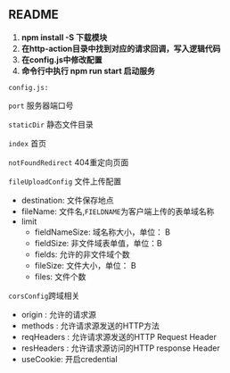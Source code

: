 
## README

1.  **npm install -S 下载模块**
2.  **在http-action目录中找到对应的请求回调，写入逻辑代码**
3.  **在config.js中修改配置**
4.  **命令行中执行 npm run start 启动服务**

`config.js:`

`port` 服务器端口号
    
`staticDir` 静态文件目录

`index` 首页

`notFoundRedirect` 404重定向页面

`fileUploadConfig` 文件上传配置
- destination: 文件保存地点
- fileName: 文件名,`FIELDNAME`为客户端上传的表单域名称
- limit
    - fieldNameSize: 域名称大小，单位： B
    - fieldSize: 非文件域表单值，单位：B
    - fields: 允许的非文件域个数
    - fileSize: 文件大小，单位： B
    - files: 文件个数

`corsConfig`跨域相关
- origin : 允许的请求源
- methods : 允许请求源发送的HTTP方法
- reqHeaders : 允许请求源发送的HTTP Request Header
- resHeaders : 允许请求源访问的HTTP response Header
- useCookie: 开启credential

